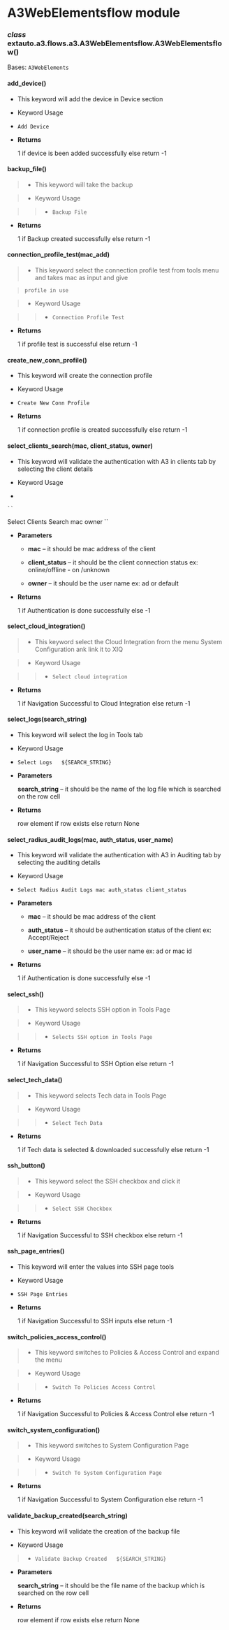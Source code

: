 # A3WebElementsflow module


### _class_ extauto.a3.flows.a3.A3WebElementsflow.A3WebElementsflow()
Bases: `A3WebElements`


#### add_device()

* This keyword will add the device in Device section


* Keyword Usage


* `Add Device`


* **Returns**

    1 if device is been added successfully else return -1



#### backup_file()
> 
> * This keyword will take the backup


> * Keyword Usage

> > 
> > * `Backup File`


* **Returns**

    1 if Backup created successfully else return -1



#### connection_profile_test(mac_add)
> 
> * This keyword select the connection profile test from tools menu and takes mac as input and give

>     profile in use


> * Keyword Usage

> > 
> > * `Connection Profile Test`


* **Returns**

    1 if profile test is successful else return -1



#### create_new_conn_profile()

* This keyword will create the connection profile


* Keyword Usage


* `Create New Conn Profile`


* **Returns**

    1 if connection profile is created successfully else return -1



#### select_clients_search(mac, client_status, owner)

* This keyword will validate the authentication with A3 in clients tab by selecting the client details


* Keyword Usage


* 

```
``
```

Select Clients Search mac owner \`\`


* **Parameters**

    
    * **mac** – it should be mac address of the client


    * **client_status** – it should be the client connection status ex: online/offline - on /unknown


    * **owner** – it should be the user name ex: ad or default



* **Returns**

    1 if Authentication is done successfully else -1



#### select_cloud_integration()
> 
> * This keyword select the Cloud Integration from the menu System Configuration ank link it to XIQ


> * Keyword Usage

> > 
> > * `Select cloud integration`


* **Returns**

    1 if Navigation Successful to Cloud Integration else return -1



#### select_logs(search_string)

* This keyword will select the log in Tools tab


* Keyword Usage


* `Select Logs   ${SEARCH_STRING}`


* **Parameters**

    **search_string** – it should be the name of the log file which is searched on the row cell



* **Returns**

    row element if row exists else return None



#### select_radius_audit_logs(mac, auth_status, user_name)

* This keyword will validate the authentication with A3 in Auditing tab by selecting the auditing details


* Keyword Usage


* `Select Radius Audit Logs mac auth_status client_status`


* **Parameters**

    
    * **mac** – it should be mac address of the client


    * **auth_status** – it should be authentication status of the client ex: Accept/Reject


    * **user_name** – it should be the user name ex: ad or mac id



* **Returns**

    1 if Authentication is done successfully else -1



#### select_ssh()
> 
> * This keyword selects SSH option in Tools Page


> * Keyword Usage

> > 
> > * `Selects SSH option in Tools Page`


* **Returns**

    1 if Navigation Successful to SSH Option else return -1



#### select_tech_data()
> 
> * This keyword selects Tech data in Tools Page


> * Keyword Usage

> > 
> > * `Select Tech Data`


* **Returns**

    1 if Tech data is selected & downloaded successfully else return -1



#### ssh_button()
> 
> * This keyword select the SSH checkbox and click it


> * Keyword Usage

> > 
> > * `Select SSH Checkbox`


* **Returns**

    1 if Navigation Successful to SSH checkbox else return -1



#### ssh_page_entries()

* This keyword will enter the values into SSH page tools


* Keyword Usage


* `SSH Page Entries`


* **Returns**

    1 if Navigation Successful to SSH inputs else return -1



#### switch_policies_access_control()
> 
> * This keyword switches to Policies & Access Control and expand the menu


> * Keyword Usage

> > 
> > * `Switch To Policies Access Control`


* **Returns**

    1 if Navigation Successful to Policies & Access Control else return -1



#### switch_system_configuration()
> 
> * This keyword switches to System Configuration Page


> * Keyword Usage

> > 
> > * `Switch To System Configuration Page`


* **Returns**

    1 if Navigation Successful to System Configuration else return -1



#### validate_backup_created(search_string)

* This keyword will validate the creation of the backup file


* Keyword Usage

> 
> * `Validate Backup Created   ${SEARCH_STRING}`


* **Parameters**

    **search_string** – it should be the file name of the backup which is searched on the row cell



* **Returns**

    row element if row exists else return None
